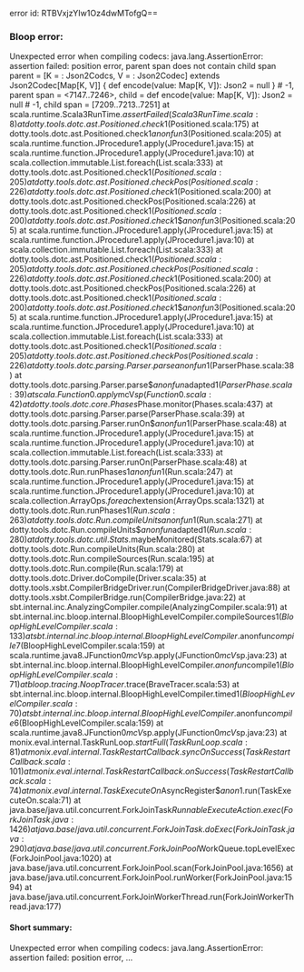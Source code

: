 error id: RTBVxjzYIw1Oz4dwMTofgQ==
### Bloop error:

Unexpected error when compiling codecs: java.lang.AssertionError: assertion failed: position error, parent span does not contain child span
parent      = [K =  : Json2Codcs, V =  : Json2Codec] extends Json2Codec[Map[K, V]] {
  def encode(value: Map[K, V]): Json2 = null
} # -1,
parent span = <7147..7246>,
child       = def encode(value: Map[K, V]): Json2 = null # -1,
child span  = [7209..7213..7251]
	at scala.runtime.Scala3RunTime$.assertFailed(Scala3RunTime.scala:8)
	at dotty.tools.dotc.ast.Positioned.check$1(Positioned.scala:175)
	at dotty.tools.dotc.ast.Positioned.check$1$$anonfun$3(Positioned.scala:205)
	at scala.runtime.function.JProcedure1.apply(JProcedure1.java:15)
	at scala.runtime.function.JProcedure1.apply(JProcedure1.java:10)
	at scala.collection.immutable.List.foreach(List.scala:333)
	at dotty.tools.dotc.ast.Positioned.check$1(Positioned.scala:205)
	at dotty.tools.dotc.ast.Positioned.checkPos(Positioned.scala:226)
	at dotty.tools.dotc.ast.Positioned.check$1(Positioned.scala:200)
	at dotty.tools.dotc.ast.Positioned.checkPos(Positioned.scala:226)
	at dotty.tools.dotc.ast.Positioned.check$1(Positioned.scala:200)
	at dotty.tools.dotc.ast.Positioned.check$1$$anonfun$3(Positioned.scala:205)
	at scala.runtime.function.JProcedure1.apply(JProcedure1.java:15)
	at scala.runtime.function.JProcedure1.apply(JProcedure1.java:10)
	at scala.collection.immutable.List.foreach(List.scala:333)
	at dotty.tools.dotc.ast.Positioned.check$1(Positioned.scala:205)
	at dotty.tools.dotc.ast.Positioned.checkPos(Positioned.scala:226)
	at dotty.tools.dotc.ast.Positioned.check$1(Positioned.scala:200)
	at dotty.tools.dotc.ast.Positioned.checkPos(Positioned.scala:226)
	at dotty.tools.dotc.ast.Positioned.check$1(Positioned.scala:200)
	at dotty.tools.dotc.ast.Positioned.check$1$$anonfun$3(Positioned.scala:205)
	at scala.runtime.function.JProcedure1.apply(JProcedure1.java:15)
	at scala.runtime.function.JProcedure1.apply(JProcedure1.java:10)
	at scala.collection.immutable.List.foreach(List.scala:333)
	at dotty.tools.dotc.ast.Positioned.check$1(Positioned.scala:205)
	at dotty.tools.dotc.ast.Positioned.checkPos(Positioned.scala:226)
	at dotty.tools.dotc.parsing.Parser.parse$$anonfun$1(ParserPhase.scala:38)
	at dotty.tools.dotc.parsing.Parser.parse$$anonfun$adapted$1(ParserPhase.scala:39)
	at scala.Function0.apply$mcV$sp(Function0.scala:42)
	at dotty.tools.dotc.core.Phases$Phase.monitor(Phases.scala:437)
	at dotty.tools.dotc.parsing.Parser.parse(ParserPhase.scala:39)
	at dotty.tools.dotc.parsing.Parser.runOn$$anonfun$1(ParserPhase.scala:48)
	at scala.runtime.function.JProcedure1.apply(JProcedure1.java:15)
	at scala.runtime.function.JProcedure1.apply(JProcedure1.java:10)
	at scala.collection.immutable.List.foreach(List.scala:333)
	at dotty.tools.dotc.parsing.Parser.runOn(ParserPhase.scala:48)
	at dotty.tools.dotc.Run.runPhases$1$$anonfun$1(Run.scala:247)
	at scala.runtime.function.JProcedure1.apply(JProcedure1.java:15)
	at scala.runtime.function.JProcedure1.apply(JProcedure1.java:10)
	at scala.collection.ArrayOps$.foreach$extension(ArrayOps.scala:1321)
	at dotty.tools.dotc.Run.runPhases$1(Run.scala:263)
	at dotty.tools.dotc.Run.compileUnits$$anonfun$1(Run.scala:271)
	at dotty.tools.dotc.Run.compileUnits$$anonfun$adapted$1(Run.scala:280)
	at dotty.tools.dotc.util.Stats$.maybeMonitored(Stats.scala:67)
	at dotty.tools.dotc.Run.compileUnits(Run.scala:280)
	at dotty.tools.dotc.Run.compileSources(Run.scala:195)
	at dotty.tools.dotc.Run.compile(Run.scala:179)
	at dotty.tools.dotc.Driver.doCompile(Driver.scala:35)
	at dotty.tools.xsbt.CompilerBridgeDriver.run(CompilerBridgeDriver.java:88)
	at dotty.tools.xsbt.CompilerBridge.run(CompilerBridge.java:22)
	at sbt.internal.inc.AnalyzingCompiler.compile(AnalyzingCompiler.scala:91)
	at sbt.internal.inc.bloop.internal.BloopHighLevelCompiler.compileSources$1(BloopHighLevelCompiler.scala:133)
	at sbt.internal.inc.bloop.internal.BloopHighLevelCompiler.$anonfun$compile$7(BloopHighLevelCompiler.scala:159)
	at scala.runtime.java8.JFunction0$mcV$sp.apply(JFunction0$mcV$sp.java:23)
	at sbt.internal.inc.bloop.internal.BloopHighLevelCompiler.$anonfun$compile$1(BloopHighLevelCompiler.scala:71)
	at bloop.tracing.NoopTracer$.trace(BraveTracer.scala:53)
	at sbt.internal.inc.bloop.internal.BloopHighLevelCompiler.timed$1(BloopHighLevelCompiler.scala:70)
	at sbt.internal.inc.bloop.internal.BloopHighLevelCompiler.$anonfun$compile$6(BloopHighLevelCompiler.scala:159)
	at scala.runtime.java8.JFunction0$mcV$sp.apply(JFunction0$mcV$sp.java:23)
	at monix.eval.internal.TaskRunLoop$.startFull(TaskRunLoop.scala:81)
	at monix.eval.internal.TaskRestartCallback.syncOnSuccess(TaskRestartCallback.scala:101)
	at monix.eval.internal.TaskRestartCallback.onSuccess(TaskRestartCallback.scala:74)
	at monix.eval.internal.TaskExecuteOn$AsyncRegister$$anon$1.run(TaskExecuteOn.scala:71)
	at java.base/java.util.concurrent.ForkJoinTask$RunnableExecuteAction.exec(ForkJoinTask.java:1426)
	at java.base/java.util.concurrent.ForkJoinTask.doExec(ForkJoinTask.java:290)
	at java.base/java.util.concurrent.ForkJoinPool$WorkQueue.topLevelExec(ForkJoinPool.java:1020)
	at java.base/java.util.concurrent.ForkJoinPool.scan(ForkJoinPool.java:1656)
	at java.base/java.util.concurrent.ForkJoinPool.runWorker(ForkJoinPool.java:1594)
	at java.base/java.util.concurrent.ForkJoinWorkerThread.run(ForkJoinWorkerThread.java:177)
#### Short summary: 

Unexpected error when compiling codecs: java.lang.AssertionError: assertion failed: position error, ...